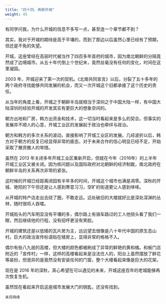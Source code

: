 ```yaml
---
title: "四十四，再聊开城"
weight: 45
---
```

有同学问我，为什么开城的信息不多写一点，甚至连一个章节都不到？

其实，我对于开城的期待是高于平壤的，而到了那边以后虽然心里已经有了预期，但还是不免的失望。

开城，这座曾经在高丽时代被当作了四百多年首府的城市，因为南北朝鲜的分隔竟然成了边境城市。从五十年代倒上个世纪末，竟然丝毫没有任何的变化，时间在这里凝固。

2003 年，开城迎来了第一次的契机。《北南共同宣言》以后，分裂了五十多年的两个政府寻找能够共同发展的机会，而又一次开城这个旧都承接了这个历史的责任。

从当年的角度上看，开城之于朝鲜半岛就相当于深圳之于中国大陆一样，有中国大陆深圳的经验开城的开发其实有更巨大的想象空间的。

朝方出地和厂房，韩方出资金和技术，这一切当时看起来是多么的契合。但事实的发展并不顺人的心意，开城工业区的发展起于政治也牵绊与政治。

朝方和韩方的多次关系的波动，直接影响了开城工业区的发展。几经波折以后，韩方对于朝方的反复已经显得非常的疲态，对于未来合作的信心明显已经不足，开始采取了撤资撤人的举措。

虽然在 2013 年关闭多年开城工业区重新开启，但就在今年（2016年）的上半年开城工业区又被关闭。因为核问题以及国际政府对北朝鲜的经济制裁，南北政府在朝鲜半岛的关系再次非常的紧张。

这时候的开城已经距离闭园有半年多的时间，开城这个城市也满是凋零。深秋的开城、艳阳的下午但还是让人感到寒意习习，空旷的街道更让人感到哆嗦。

从开城的特产店走出去绕了圈，不敢走远。远处破旧的大楼就好比是深处深渊的丛林，随时很将人吞噬。

开城街头的汽车明显没有平壤的多，偶尔路上有骑车路过的工人他扭头看了我们一眼，然后继续他的行程，没有招呼更没有笑脸。

开城的建筑还是以低矮的瓦片房为主，远远望去很像是八十年代中国的原生态山村。巨大的政治宣传标语贴在矮房上，显得非常的格格不入。

偶尔有些八九层的高楼，但大楼的颜色都被刷成了异常的鲜艳的黄和橘。和板门店附近的「宣传村」一样，这样的高楼看起来是没法住人的，阳台上虽然摆放了鲜花等装扮，但诡异的是竟然没有安装任何的门窗，整个大楼看起来像是巨大的花架。

现在是 2016 年的深秋，真心希望在可以遇见的未来，开城这座百年的老城能够再次恢复生机。

虽然现在看起来开启这座城市发展大门的钥匙，还没有找到。

`未完待续`
